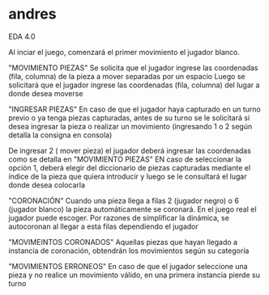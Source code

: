 # andres
EDA 4.0

Al inciar el juego, comenzará el primer movimiento el jugador blanco.

"MOVIMIENTO PIEZAS"
Se solicita que el jugador ingrese las coordenadas (fila, columna) de la pieza a mover separadas por un espacio
Luego se solicitará que el jugador ingrese las coordenadas (fila, columna) del lugar a donde desea moverse

"INGRESAR PIEZAS"
En caso de que el jugador haya capturado en un turno previo o ya tenga piezas capturadas, antes de su turno se le solicitará si desea ingresar la pieza o realizar un movimiento
(ingresando 1 o 2 según detalla la consigna en consola)

De ingresar 2 ( mover pieza) el jugador deberá ingresar las coordenadas como se detalla en "MOVIMIENTO PIEZAS"
EN caso de seleccionar la opción 1, deberá elegir del diccionario de piezas capturadas mediante el índice de la pieza que quiera introducir y luego se le consultará el lugar donde desea colocarla

"CORONACIÓN"
Cuando una pieza llega a filas 2 (jugador negro) o 6 (jugador blanco) la pieza automáticamente se coronará. En el juego real el jugador puede escoger.
Por razones de simplificar la dinámica, se autocoronan al llegar a esta filas dependiendo el jugador

"MOVIMEINTOS CORONADOS"
Aquellas piezas que hayan llegado a instancia de coronación, obtendrán los movimientos según su categoría

"MOVIMIENTOS ERRONEOS"
En caso de que el jugador seleccione una pieza y no realice un movimiento válido, en una primera instancia pierde su turno
